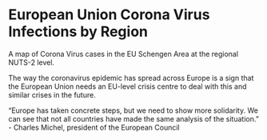 # European Union Corona Virus Infections by Region
A map of Corona Virus cases in the EU Schengen Area at the regional NUTS-2 level.

The way the coronavirus epidemic has spread across Europe is a sign that the European Union needs an EU-level crisis centre to deal with this and similar crises in the future.

“Europe has taken concrete steps, but we need to show more solidarity. We can see that not all countries have made the same analysis of the situation.” - Charles Michel, president of the European Council
